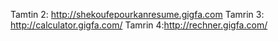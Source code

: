 Tamtin 2: http://shekoufepourkanresume.gigfa.com
Tamrin 3: http://calculator.gigfa.com/
Tamrin 4:http://rechner.gigfa.com/
